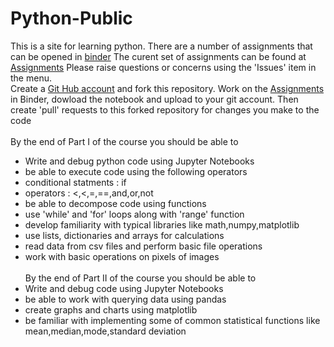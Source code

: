 # Python-Public
This is a site for learning python. There are a number of assignments that can be opened in <a href="https://mybinder.org">binder</a>
The curent set of assignments can be found at <a href="https://mybinder.org/v2/gh/curlTree/Python-Public.git/HEAD">Assignments</a>
Please raise questions or concerns using the 'Issues' item in the menu.<br>
Create a <a href="https://github.com/join">Git Hub account</a> and fork this repository. Work on the  <a href="https://mybinder.org/v2/gh/curlTree/Python-Public.git/HEAD">Assignments</a> in Binder, dowload the notebook and upload to your git account. Then create 'pull' requests to this forked repository for changes you make to the code<br><br>
By the end of Part I of the course you should be able to <br>
- Write and debug python code using Jupyter Notebooks
- be able to execute code using the following operators
-   conditional statments : if
-   operators : <,<,=,==,and,or,not
- be able to decompose code using functions 
- use 'while' and 'for' loops along with 'range' function
- develop familiarity with typical libraries like math,numpy,matplotlib
- use lists, dictionaries and arrays for calculations 
- read data from csv files and perform basic file operations
-  work with basic operations on pixels of images<br><br>By the end of Part II of the course you should be able to
- Write and debug code using Jupyter Notebooks
- be able to work with querying data using pandas
- create graphs and charts using matplotlib
- be familiar with implementing some of common statistical functions like mean,median,mode,standard deviation
